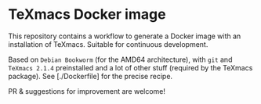 # TeXmacs Docker image

This repository contains a workflow to generate a Docker image with an installation of TeXmacs.
Suitable for continuous development. 

Based on `Debian Bookworm` (for the AMD64 architecture), with `git` and `TeXmacs 2.1.4` preinstalled and a lot of other stuff (required by the TeXmacs package).
See [./Dockerfile] for the precise recipe.

PR & suggestions for improvement are welcome!
